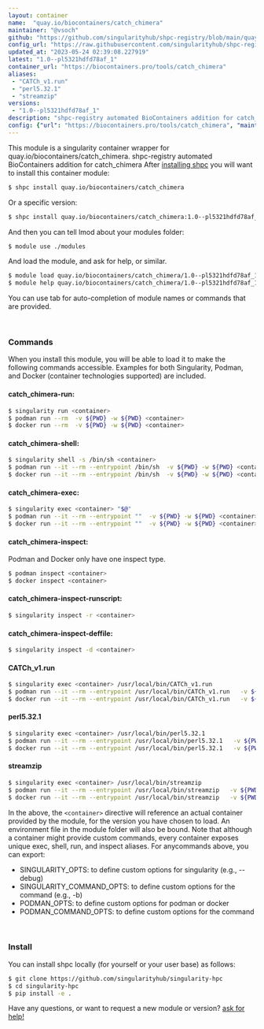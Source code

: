```yaml
---
layout: container
name:  "quay.io/biocontainers/catch_chimera"
maintainer: "@vsoch"
github: "https://github.com/singularityhub/shpc-registry/blob/main/quay.io/biocontainers/catch_chimera/container.yaml"
config_url: "https://raw.githubusercontent.com/singularityhub/shpc-registry/main/quay.io/biocontainers/catch_chimera/container.yaml"
updated_at: "2023-05-24 02:39:08.227919"
latest: "1.0--pl5321hdfd78af_1"
container_url: "https://biocontainers.pro/tools/catch_chimera"
aliases:
 - "CATCh_v1.run"
 - "perl5.32.1"
 - "streamzip"
versions:
 - "1.0--pl5321hdfd78af_1"
description: "shpc-registry automated BioContainers addition for catch_chimera"
config: {"url": "https://biocontainers.pro/tools/catch_chimera", "maintainer": "@vsoch", "description": "shpc-registry automated BioContainers addition for catch_chimera", "latest": {"1.0--pl5321hdfd78af_1": "sha256:f9f8990d3dc440efc4825523acc0c942e58ce74b826d31cc74d98fab0d5debad"}, "tags": {"1.0--pl5321hdfd78af_1": "sha256:f9f8990d3dc440efc4825523acc0c942e58ce74b826d31cc74d98fab0d5debad"}, "docker": "quay.io/biocontainers/catch_chimera", "aliases": {"CATCh_v1.run": "/usr/local/bin/CATCh_v1.run", "perl5.32.1": "/usr/local/bin/perl5.32.1", "streamzip": "/usr/local/bin/streamzip"}}
---
```


This module is a singularity container wrapper for quay.io/biocontainers/catch_chimera.
shpc-registry automated BioContainers addition for catch_chimera
After [installing shpc](#install) you will want to install this container module:


```bash
$ shpc install quay.io/biocontainers/catch_chimera
```

Or a specific version:

```bash
$ shpc install quay.io/biocontainers/catch_chimera:1.0--pl5321hdfd78af_1
```

And then you can tell lmod about your modules folder:

```bash
$ module use ./modules
```

And load the module, and ask for help, or similar.

```bash
$ module load quay.io/biocontainers/catch_chimera/1.0--pl5321hdfd78af_1
$ module help quay.io/biocontainers/catch_chimera/1.0--pl5321hdfd78af_1
```

You can use tab for auto-completion of module names or commands that are provided.

<br>

### Commands

When you install this module, you will be able to load it to make the following commands accessible.
Examples for both Singularity, Podman, and Docker (container technologies supported) are included.

#### catch_chimera-run:

```bash
$ singularity run <container>
$ podman run --rm  -v ${PWD} -w ${PWD} <container>
$ docker run --rm  -v ${PWD} -w ${PWD} <container>
```

#### catch_chimera-shell:

```bash
$ singularity shell -s /bin/sh <container>
$ podman run --it --rm --entrypoint /bin/sh  -v ${PWD} -w ${PWD} <container>
$ docker run --it --rm --entrypoint /bin/sh  -v ${PWD} -w ${PWD} <container>
```

#### catch_chimera-exec:

```bash
$ singularity exec <container> "$@"
$ podman run --it --rm --entrypoint ""  -v ${PWD} -w ${PWD} <container> "$@"
$ docker run --it --rm --entrypoint ""  -v ${PWD} -w ${PWD} <container> "$@"
```

#### catch_chimera-inspect:

Podman and Docker only have one inspect type.

```bash
$ podman inspect <container>
$ docker inspect <container>
```

#### catch_chimera-inspect-runscript:

```bash
$ singularity inspect -r <container>
```

#### catch_chimera-inspect-deffile:

```bash
$ singularity inspect -d <container>
```


#### CATCh_v1.run

```bash
$ singularity exec <container> /usr/local/bin/CATCh_v1.run
$ podman run --it --rm --entrypoint /usr/local/bin/CATCh_v1.run   -v ${PWD} -w ${PWD} <container> -c " $@"
$ docker run --it --rm --entrypoint /usr/local/bin/CATCh_v1.run   -v ${PWD} -w ${PWD} <container> -c " $@"
```


#### perl5.32.1

```bash
$ singularity exec <container> /usr/local/bin/perl5.32.1
$ podman run --it --rm --entrypoint /usr/local/bin/perl5.32.1   -v ${PWD} -w ${PWD} <container> -c " $@"
$ docker run --it --rm --entrypoint /usr/local/bin/perl5.32.1   -v ${PWD} -w ${PWD} <container> -c " $@"
```


#### streamzip

```bash
$ singularity exec <container> /usr/local/bin/streamzip
$ podman run --it --rm --entrypoint /usr/local/bin/streamzip   -v ${PWD} -w ${PWD} <container> -c " $@"
$ docker run --it --rm --entrypoint /usr/local/bin/streamzip   -v ${PWD} -w ${PWD} <container> -c " $@"
```



In the above, the `<container>` directive will reference an actual container provided
by the module, for the version you have chosen to load. An environment file in the
module folder will also be bound. Note that although a container
might provide custom commands, every container exposes unique exec, shell, run, and
inspect aliases. For anycommands above, you can export:

 - SINGULARITY_OPTS: to define custom options for singularity (e.g., --debug)
 - SINGULARITY_COMMAND_OPTS: to define custom options for the command (e.g., -b)
 - PODMAN_OPTS: to define custom options for podman or docker
 - PODMAN_COMMAND_OPTS: to define custom options for the command

<br>

### Install

You can install shpc locally (for yourself or your user base) as follows:

```bash
$ git clone https://github.com/singularityhub/singularity-hpc
$ cd singularity-hpc
$ pip install -e .
```

Have any questions, or want to request a new module or version? [ask for help!](https://github.com/singularityhub/singularity-hpc/issues)